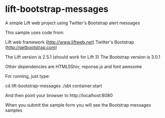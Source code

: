 lift-bootstrap-messages
=======================

A simple Lift web project using Twitter's Bootstrap alert messages

This sample uses code from:

Lift web framework (http://www.liftweb.net)
Twitter's Bootstrap (http://getbootstrap.com)

The Lift version is 2.5.1 (should work for Lift 3)
The Bootstrap version is 3.0.1

Other dependencies are HTML5Shiv, reponse.js and font awesome

For running, just type:

cd lift-bootstrap-messages
./sbt
container:start

And then point your browser to http://localhost:8080

When you submit the sample form you will see the Bootstrap messages samples
